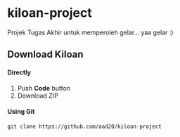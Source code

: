 # kiloan-project
Projek Tugas Akhir untuk memperoleh gelar... yaa gelar :)


## Download Kiloan

#### Directly
1. Push **Code** button
2. Download ZIP

#### Using Git
```
git clone https://github.com/aad20/kiloan-project
```


